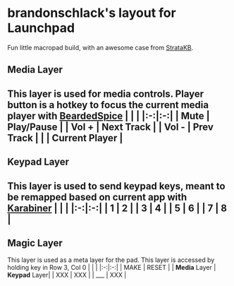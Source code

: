 # brandonschlack's layout for Launchpad
Fun little macropad build, with an awesome case from [StrataKB](https://stratakb.com/store/cases/launchpad-v2-full-case).

## Media Layer
This layer is used for media controls. Player button is a hotkey to focus the current media player with [BeardedSpice](https://beardedspice.github.io/)
|   |   |
|:-:|:-:|
| Mute | Play/Pause |
| Vol + | Next Track |
| Vol - | Prev Track |
|   | Current Player |
---

## Keypad Layer
This layer is used to send keypad keys, meant to be remapped based on current app with [Karabiner](https://pqrs.org/osx/karabiner/)
|   |   |
|:-:|:-:|
| 1 | 2 |
| 3 | 4 |
| 5 | 6 |
| 7 | 8 |
---

## Magic Layer
This layer is used as a meta layer for the pad. This layer is accessed by holding key in Row 3, Col 0
|   |   |
|:-:|:-:|
| MAKE | RESET |
| **Media** Layer | **Keypad** Layer|
| XXX | XXX |
| ___ | XXX |
